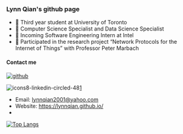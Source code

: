 ### Lynn Qian's github page

<!--
**lynnqian/lynnqian** is a ✨ _special_ ✨ repository because its `README.md` (this file) appears on your GitHub profile.

Here are some ideas to get you started:

- 🔭 I’m currently working on ...
- 🌱 I’m currently learning ...
- 👯 I’m looking to collaborate on ...
- 🤔 I’m looking for help with ...
- 💬 Ask me about ...
- 📫 How to reach me: ...
- 😄 Pronouns: ...
- ⚡ Fun fact: ...
-->

- :book: Third year student at University of Toronto
- :bookmark_tabs: Computer Science Specialist and Data Science Specialist
- :briefcase: Incoming Software Engineering Intern at Intel
- :paperclip: Participated in the research project “Network Protocols for the Internet of Things” with Professor Peter Marbach

#### Contact me


[![github](https://cloud.githubusercontent.com/assets/17016297/18839843/0e06a67a-83d2-11e6-993a-b35a182500e0.png)][2]

![icons8-linkedin-circled-48](https://user-images.githubusercontent.com/33213104/167051302-759c7d39-2564-4b3e-a9f4-fea005087e86.png)[1]


- Email: lynnqian2001@yahoo.com
- Website: https://lynnqian.github.io/
- 
[1]: https://www.linkedin.com/in/lynn-qian-0257791bb/
[2]: https://github.com/lynnqian

<!--
[![Anurag’s github stats](https://github-readme-stats.vercel.app/api?username=lynnqian)](https://github.com/lynnqian)
-->
[![Top Langs](https://github-readme-stats.vercel.app/api/top-langs/?username=lynnqian&layout=compact)](https://github.com/lynnqian)
